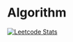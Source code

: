 # Algorithm

[![Leetcode Stats](https://leetcard.jacoblin.cool/yumin-jung?ext=heatmap)](https://leetcode.com/yumin-jung/)